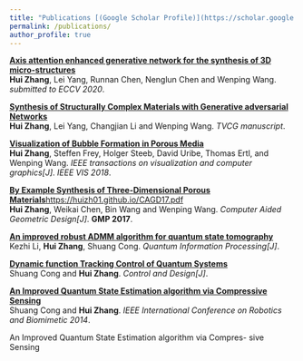 ```yaml
---
title: "Publications [(Google Scholar Profile)](https://scholar.google.com.hk/citations?user=9TdxN0MAAAAJ&hl=zh-CN)"
permalink: /publications/
author_profile: true
---
```

<b>[Axis attention enhanced generative network for the synthesis of 3D micro-structures](https://huizh01.github.io/TVCG19.pdf)</b><br>
<b>Hui Zhang</b>, Lei Yang, Runnan Chen, Nenglun Chen and Wenping Wang.
<i>submitted to ECCV 2020</i>.

<b>[Synthesis of Structurally Complex Materials with Generative adversarial Networks](https://huizh01.github.io/TVCG19.pdf)</b> <br>
<b>Hui Zhang</b>, Lei Yang, Changjian Li and Wenping Wang.
<i>TVCG manuscript</i>. 

 
<b>[Visualization of Bubble Formation in Porous Media](https://huizh01.github.io/files/VIS_2018.pdf)</b> <br> 
<b>Hui Zhang</b>, Steffen Frey, Holger Steeb, David Uribe, Thomas Ertl, and Wenping Wang.
<i>IEEE transactions on visualization and computer graphics[J]</i>. <i>IEEE VIS 2018</i>.

<b>[By Example Synthesis of Three-Dimensional Porous Materials]()</b>https://huizh01.github.io/CAGD17.pdf <br>
<b>Hui Zhang</b>, Weikai Chen, Bin Wang and Wenping Wang.
<i>Computer Aided Geometric Design[J]</i>. <b>GMP 2017</b>.

<b>[An improved robust ADMM algorithm for quantum state tomography](https://huizh01.github.io/quantum16.pdf)</b> <br>
Kezhi Li, <b>Hui Zhang</b>, Shuang Cong.
<i>Quantum Information Processing[J]</i>.  
 
<b>[Dynamic function Tracking Control of Quantum Systems](https://huizh01.github.io/quantum16.pdf)</b> <br>
Shuang Cong and <b>Hui Zhang</b>.
<i>Control and Design[J]</i>.  

<b>[An Improved Quantum State Estimation algorithm via Compressive Sensing](https://huizh01.github.io/quantum16.pdf)</b> <br>
Shuang Cong and <b>Hui Zhang</b>.
<i>IEEE International Conference on Robotics and Biomimetic 2014</i>.  



An Improved Quantum State Estimation algorithm via Compres- sive Sensing
